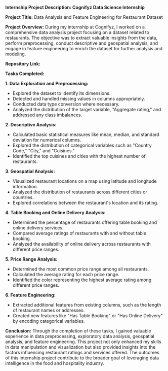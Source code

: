 **Internship Project Description: Cognifyz Data Science Internship**

**Project Title:** Data Analysis and Feature Engineering for Restaurant Dataset

**Project Overview:**
During my internship at Cognifyz, I worked on a comprehensive data analysis project focusing on a dataset related to restaurants. The objective was to extract valuable insights from the data, perform preprocessing, conduct descriptive and geospatial analysis, and engage in feature engineering to enrich the dataset for further analysis and modeling.

**Repository Link:** 

**Tasks Completed:**

**1. Data Exploration and Preprocessing:**
- Explored the dataset to identify its dimensions.
- Detected and handled missing values in columns appropriately.
- Conducted data type conversion where necessary.
- Analyzed the distribution of the target variable, "Aggregate rating," and addressed any class imbalances.

**2. Descriptive Analysis:**
- Calculated basic statistical measures like mean, median, and standard deviation for numerical columns.
- Explored the distribution of categorical variables such as "Country Code," "City," and "Cuisines."
- Identified the top cuisines and cities with the highest number of restaurants.

**3. Geospatial Analysis:**
- Visualized restaurant locations on a map using latitude and longitude information.
- Analyzed the distribution of restaurants across different cities or countries.
- Explored correlations between the restaurant's location and its rating.

**4. Table Booking and Online Delivery Analysis:**
- Determined the percentage of restaurants offering table booking and online delivery services.
- Compared average ratings of restaurants with and without table booking.
- Analyzed the availability of online delivery across restaurants with different price ranges.

**5. Price Range Analysis:**
- Determined the most common price range among all restaurants.
- Calculated the average rating for each price range.
- Identified the color representing the highest average rating among different price ranges.

**6. Feature Engineering:**
- Extracted additional features from existing columns, such as the length of restaurant names or addresses.
- Created new features like "Has Table Booking" or "Has Online Delivery" by encoding categorical variables.

**Conclusion:**
Through the completion of these tasks, I gained valuable experience in data preprocessing, exploratory data analysis, geospatial analysis, and feature engineering. This project not only enhanced my skills in data manipulation and visualization but also provided insights into the factors influencing restaurant ratings and services offered. The outcomes of this internship project contribute to the broader goal of leveraging data intelligence in the food and hospitality industry.
